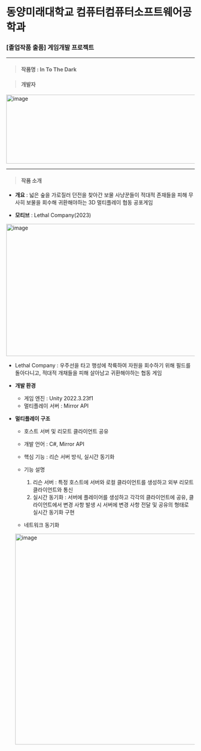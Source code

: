 # 동양미래대학교 컴퓨터컴퓨터소프트웨어공학과
### [졸업작품 출품] 게임개발 프로젝트

***

> #### 작품명 : In To The Dark

> #### 개발자
<img width="736" height="184" alt="image" src="https://github.com/user-attachments/assets/23c24922-654a-4fee-b20b-104141961876" />

***

> #### 작품 소개
- __개요__ : 넓은 숲을 가로질러 던전을 찾아간 보물 사냥꾼들이 적대적 존재들을 피해 무사히 보물을 회수해 귀환해야하는 3D 멀티플레이 협동 공포게임

- __모티브__ : Lethal Company(2023)
<img width="616" height="353" alt="image" src="https://github.com/user-attachments/assets/ee44d3c0-9ba4-41db-97ab-265fb3df044b" />

  - Lethal Company : 우주선을 타고 행성에 착륙하여 자원을 회수하기 위해 필드를 돌아다니고, 적대적 개채들을 피해 살아남고 귀환해야하는 협동 게임

- __개발 환경__
  - 게임 엔진 : Unity 2022.3.23f1
  - 멀티플레이 서버 : Mirror API

- __멀티플레이 구조__
  - 호스트 서버 및 리모트 클라이언트 공유
  - 개발 언어 : C#, Mirror API
  - 핵심 기능 : 리슨 서버 방식, 실시간 동기화
  - 기능 설명
     1) 리슨 서버 : 특정 호스트에 서버와 로컬 클라이언트를 생성하고 외부 리모트 클라이언트와 통신
     2) 실시간 동기화 : 서버에 플레이어를 생성하고 각각의 클라이언트에 공유, 클라이언트에서 변경 사항 발생 시 서버에 변경 사항 전달 및 공유의 형태로 실시간 동기화 구현



  - 네트워크 동기화
  <img width="785" height="563" alt="image" src="https://github.com/user-attachments/assets/dbcac468-56eb-4b95-9827-696bad0de526" />


